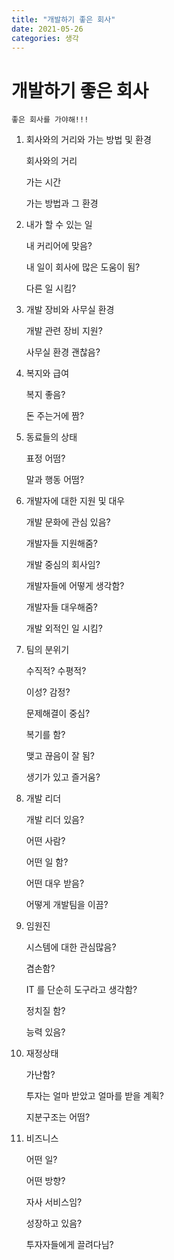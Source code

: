 ```yaml
---
title: "개발하기 좋은 회사"
date: 2021-05-26
categories: 생각
---
```


# 개발하기 좋은 회사

    좋은 회사를 가야해!!!

1. 회사와의 거리와 가는 방법 및 환경

   회사와의 거리

   가는 시간

   가는 방법과 그 환경

2. 내가 할 수 있는 일

   내 커리어에 맞음?

   내 일이 회사에 많은 도움이 됨?

   다른 일 시킴?

3. 개발 장비와 사무실 환경

   개발 관련 장비 지원?

   사무실 환경 괜찮음?

4. 복지와 급여

   복지 좋음?

   돈 주는거에 짬?

5. 동료들의 상태

   표정 어떰?

   말과 행동 어떰?

6. 개발자에 대한 지원 및 대우

   개발 문화에 관심 있음?

   개발자들 지원해줌?

   개발 중심의 회사임?

   개발자들에 어떻게 생각함?

   개발자들 대우해줌?

   개발 외적인 일 시킴?

7. 팀의 분위기

   수직적? 수평적?

   이성? 감정?

   문제해결이 중심?

   복기를 함?

   맺고 끊음이 잘 됨?

   생기가 있고 즐거움?

8. 개발 리더

   개발 리더 있음?

   어떤 사람?

   어떤 일 함?

   어떤 대우 받음?

   어떻게 개발팀을 이끔?

9. 임원진

   시스템에 대한 관심많음?

   겸손함?

   IT 를 단순히 도구라고 생각함?

   정치질 함?

   능력 있음?

10. 재정상태

    가난함?

    투자는 얼마 받았고 얼마를 받을 계획?

    지분구조는 어떰?

11. 비즈니스

    어떤 일?

    어떤 방향?

    자사 서비스임?

    성장하고 있음?

    투자자들에게 끌려다님?
